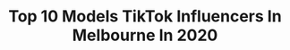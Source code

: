 ---
title: Top 10 Models TikTok Influencers In Melbourne In 2020
description: >-
  Find top models TikTok influencers in Melbourne in 2020. Most popular hashtags: #model #duet #love #keepingactive.
platform: TikTok
profiles:
  - username: "damoanddougie"
    fullname: >-
      Damien & Dougie
    location: "Australia"
    followers: 7428
    engagement: 2748
    commentsToLikes: 0.018161
    id: ck9025usdc4zn0j78z2oio059
    verified: false
    hashtags: "#tiktokchallenge, #gonnabefriends, #dogmodel, #gotthisforyou"
  - username: "jyotibajaj1"
    fullname: >-
      Jyoti Bajaj
    location: "Australia"
    followers: 265790
    engagement: 728
    commentsToLikes: 0.052991
    id: ck81t0dluuham0j78phc6rxfr
    verified: false
    hashtags: "#smile, #oldpunjabisongs, #karanaujlamusic, #cute"
  - username: "hope.ellennn"
    fullname: >-
      Hope Ellen
    location: "Australia"
    followers: 106467
    engagement: 1040
    commentsToLikes: 0.022269
    id: ck9no2x96s4ek0j78d27iwqu1
    verified: false
    hashtags: "#outfit, #initials, #boyfriend, #school"
  - username: "staceygrant"
    fullname: >-
      Stacey Grant
    location: "Australia"
    followers: 4504
    engagement: 787
    commentsToLikes: 0.038866
    id: cka6knw89zqsz0i78bvqz3hul
    verified: false
    hashtags: "#vampire, #misheardlyrics, #america, #blonde"
  - username: "circusozofficial"
    fullname: >-
      Circus Oz
    location: "Australia"
    followers: 2627
    engagement: 1525
    commentsToLikes: 0.009168
    id: cka0kfjklmfhg0i78w7x8tl3g
    verified: false
    hashtags: "#office, #forypupage, #foryoupage, #fashion"
  - username: "reemamallick"
    fullname: >-
      Reema Mallick
    location: "Australia"
    followers: 286168
    engagement: 921
    commentsToLikes: 0.023321
    id: ck81t0h91ui250j78ky3wbyfh
    verified: false
    hashtags: "#gotthisforyou, #dancelover, #rotimaking, #homeroutine"
  - username: "rocketmae"
    fullname: >-
      mae
    location: "Australia"
    followers: 19062
    engagement: 1932
    commentsToLikes: 0.016890
    id: ck83z8s1iypkw0j787bcuaxnz
    verified: false
    hashtags: "#melbourne, #cartoonnetwork, #musicaltheatre, #friends"
  - username: "ashdaviesoncars"
    fullname: >-
      Ash Davies
    location: "Australia"
    followers: 30380
    engagement: 725
    commentsToLikes: 0.011673
    id: ck9m10qzqcym10j7852wdu1px
    verified: false
    hashtags: "#launchcontrol, #carolbaskin, #vlog, #ford"
  - username: "harleyagsd"
    fullname: >-
      Harley a gsd 
    location: "Australia"
    followers: 332359
    engagement: 3160
    commentsToLikes: 0.119779
    id: ck8tpd1hqpz7b0j78jmo3cha1
    verified: false
    hashtags: "#gonnabefriends, #vibewithme, #smile, #may4th"
  - username: "lyndlkean"
    fullname: >-
      LyndlKean
    location: "Australia"
    followers: 72627
    engagement: 1902
    commentsToLikes: 0.029139
    id: cka84t58ovid50i78rvcma8u1
    verified: true
    hashtags: "#happyeaster, #bikini, #maccosmetics, #homeworkout"
---